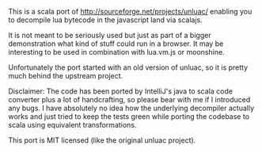 
This is a scala port of http://sourceforge.net/projects/unluac/ enabling you to decompile lua bytecode in the javascript land via scalajs.

It is not meant to be seriously used but just as part of a bigger demonstration what kind of stuff could run in a browser. It may be interesting to be used in combination with lua.vm.js or moonshine.

Unfortunately the port started with an old version of unluac, so it is pretty much behind the upstream project.

Disclaimer: The code has been ported by IntelliJ's java to scala code converter plus a lot of handcrafting, so please bear with me if I introduced any bugs. I have absolutely no idea how the underlying decompiler actually works and just tried to keep the tests green while porting the codebase to scala using equivalent transformations.

This port is MIT licensed (like the original unluac project).
